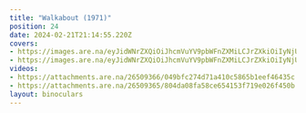 ```yaml
---
title: "Walkabout (1971)"
position: 24
date: 2024-02-21T21:14:55.220Z
covers: 
- https://images.are.na/eyJidWNrZXQiOiJhcmVuYV9pbWFnZXMiLCJrZXkiOiIyNjUwOTM2Ni9vcmlnaW5hbF9jNjllNzA1MjFlZmZlN2Y1MjAyNDAyMjEtMi1hbnNwbW4ucG5nIiwiZWRpdHMiOnsicmVzaXplIjp7IndpZHRoIjoxODAwLCJoZWlnaHQiOjE4MDAsImZpdCI6Imluc2lkZSIsIndpdGhvdXRFbmxhcmdlbWVudCI6dHJ1ZX0sIndlYnAiOnsicXVhbGl0eSI6NjV9LCJqcGVnIjp7InF1YWxpdHkiOjY1fSwicm90YXRlIjpudWxsfX0=?bc=0
- https://images.are.na/eyJidWNrZXQiOiJhcmVuYV9pbWFnZXMiLCJrZXkiOiIyNjUwOTM2NS9vcmlnaW5hbF8xZmY4YzlmMGI5NmYzZWJjMjAyNDAyMjEtMi15a3ozNzgucG5nIiwiZWRpdHMiOnsicmVzaXplIjp7IndpZHRoIjoxODAwLCJoZWlnaHQiOjE4MDAsImZpdCI6Imluc2lkZSIsIndpdGhvdXRFbmxhcmdlbWVudCI6dHJ1ZX0sIndlYnAiOnsicXVhbGl0eSI6NjV9LCJqcGVnIjp7InF1YWxpdHkiOjY1fSwicm90YXRlIjpudWxsfX0=?bc=0
videos: 
- https://attachments.are.na/26509366/049bfc274d71a410c5865b1eef46435c.mp4?1708550096
- https://attachments.are.na/26509365/804da08fa58ce654153f719e026f450b.mp4?1708550096
layout: binoculars
---
```



